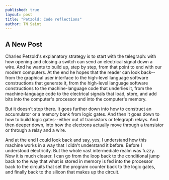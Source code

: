 ```yaml
---
published: true
layout: post
title: "Petzold: Code reflections"
author: TN Saint
---
```


## A New Post

Charles Petzold's explanatory strategy is to start with the telegraph: with how opening and closing a switch can send an electrical signal down a wire. And he wants to build up, step by step, from that point to end with our modern computers. At the end he hopes that the reader can look back--from the graphical user interface to the high-level language software constructions that generate it, from the high-level language software constructions to the machine-language code that underlies it, from the machine-language code to the electrical signals that load, store, and add bits into the computer's processor and into the computer's memory.

But it doesn't stop there. It goes further down into how to construct an accumulator or a memory bank from logic gates. And then it goes down to how to build logic gates--either out of transistors or telegraph relays. And then deeper down, into how the electrons actually move through a transistor or through a relay and a wire.

And at the end I could look back and say, yes, I understand how this machine works in a way that I didn't understand it before. Before I understood electricity. But the whole vast intermediate realm was fuzzy. Now it is much clearer. I can go from the loop back to the conditional jump back to the way that what is stored in memory is fed into the processor back to the circuits that set the program counter back to the logic gates, and finally back to the silicon that makes up the circuit.